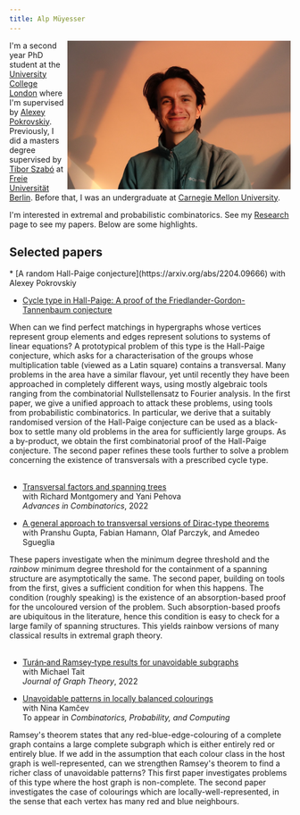 ```yaml
---
title: Alp Müyesser
---
```

<img style="float: right;" src="/assets/images/photo.jpeg" alt="A photo of me" class="profile" width=400/>

I'm a second year PhD student at the [University College London](https://www.ucl.ac.uk) where I'm supervised by [Alexey Pokrovskiy](https://alexeypokrovskiy.com).  Previously, I did a masters degree supervised by [Tibor Szabó](http://page.mi.fu-berlin.de/szabo/) at [Freie Universität Berlin](https://www.fu-berlin.de/en/index.html). Before that, I was an undergraduate at [Carnegie Mellon University](https://www.cmu.edu). 

I'm interested in extremal and probabilistic combinatorics. See my [Research](/research) page to see my papers. Below are some highlights. 
<br/>
<h2>Selected papers</h2>
<p style="margin-bottom:0.15cm;"></p>
* [A random Hall-Paige conjecture](https://arxiv.org/abs/2204.09666)  
with Alexey Pokrovskiy  

* [Cycle type in Hall-Paige: A proof of the Friedlander-Gordon-Tannenbaum conjecture](https://arxiv.org/abs/2303.16157)  
  
When can we find perfect matchings in hypergraphs whose vertices represent group elements and edges represent solutions to systems of linear equations? A prototypical problem of this type is the Hall-Paige conjecture, which asks for a characterisation of the groups whose multiplication table (viewed as a Latin square) contains a transversal. Many problems in the area have a similar flavour, yet until recently they have been approached in completely different ways, using mostly algebraic tools ranging from the combinatorial Nullstellensatz to Fourier analysis. In the first paper, we give a unified approach to attack these problems, using tools from probabilistic combinatorics. In particular, we derive that a suitably randomised version of the Hall-Paige conjecture can be used as a black-box to settle many old problems in the area for sufficiently large groups. As a by-product, we obtain the first combinatorial proof of the Hall-Paige conjecture. 
The second paper refines these tools further to solve a problem concerning the existence of transversals with a prescribed cycle type. 
<br/><br/>

* [Transversal factors and spanning trees](https://arxiv.org/abs/2107.04629)  
with Richard Montgomery and Yani Pehova    
_Advances in Combinatorics_, 2022  

* [A general approach to transversal versions of Dirac-type theorems](https://arxiv.org/pdf/2209.09289.pdf)  
with Pranshu Gupta, Fabian Hamann, Olaf Parczyk, and Amedeo Sgueglia  

These papers investigate when the minimum degree threshold and the *rainbow* minimum degree threshold for the containment of a spanning structure are asymptotically the same. The second paper, building on tools from the first, gives a sufficient condition for when this happens. The condition (roughly speaking) is the existence of an absorption-based proof for the uncoloured version of the problem. Such absorption-based proofs are ubiquitous in the literature, hence this condition is easy to check for a large family of spanning structures. This yields rainbow versions of many classical results in extremal graph theory. 
  <br/>  <br/>
* [Turán‐and Ramsey‐type results for unavoidable subgraphs](https://onlinelibrary.wiley.com/doi/abs/10.1002/jgt.22842)  
with Michael Tait  
_Journal of Graph Theory_, 2022 

* [Unavoidable patterns in locally balanced colourings](https://arxiv.org/pdf/2209.06807.pdf)  
with Nina Kam&#269;ev  
To appear in _Combinatorics, Probability, and Computing_  

Ramsey's theorem states that any red-blue-edge-colouring of a complete graph contains a large complete subgraph which is either entirely red or entirely blue. If we add in the assumption that each colour class in the host graph is well-represented, can we strengthen Ramsey's theorem to find a richer class of unavoidable patterns? This first paper investigates problems of this type where the host graph is non-complete. The second paper investigates the case of colourings which are locally-well-represented, in the sense that each vertex has many red and blue neighbours. <br/><br/>

